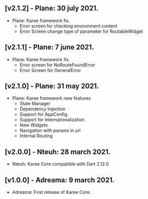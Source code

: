 ## [v2.1.2] - Plane: 30 july 2021.
  * Plane: Karee framework fix.
    * Error screen for checking environment content
    * Error Screen change type of parameter for RoutableWidget 
## [v2.1.1] - Plane: 7 june 2021.
  * Plane: Karee framework fix.
    * Error screen for NoRouteFoundError
    * Error Screen for GeneralError
## [v2.1.0] - Plane: 31 may 2021.

 * Plane: Karee framework new features
   * State Manager
   * Dependency Injection
   * Support for AppConfig
   * Support for Internationalization
   * New Widgets
   * Navigation with params in url
   * Internal Routing
## [v2.0.0] - Nteuh: 28 march 2021.

 * Nteuh: Karee Core compatible with Dart 2.12.0

## [v1.0.0] - Adreama: 9 march 2021.

* Adreama: First release of Karee Core.
